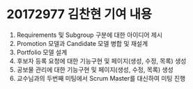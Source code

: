 # 20172977 김찬현 기여 내용

1. Requirements 및 Subgroup 구분에 대한 아이디어 제시
2. Promotion 모델과 Candidate 모델 병합 및 재설계
3. Portfolio 모델 설계
4. 후보자 등록 요청에 대한 기능구현 및 페이지(생성, 수정, 목록) 생성
5. 공보물 관리에 대한 기능구현 및 페이지(생성, 수정, 목록) 생성
6. 교수님과의 두번째 미팅에서 Scrum Master를 대신하여 미팅 진행
